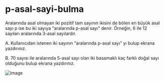 # p-asal-sayi-bulma
Aralarında asal olmayan iki pozitif tam sayının ikisini de bölen en büyük asal sayı p ise bu iki sayıya 
"aralarında p-asal sayı" denir. Örneğin, 6 ile 12 sayıları aralarında 3-asal sayılardır.

A. Kullanıcıdan istenen iki sayının “aralarında p-asal sayı” yı bulup ekrana yazdırınız. 

B. 70 sayısı ile aralarında 5-asal sayı olan iki basamaklı kaç farklı doğal sayı olduğunu bulup 
ekrana yazdırınız.


![image](https://user-images.githubusercontent.com/61278078/113576551-6eff1080-9628-11eb-8826-dee3998ccd47.png)
